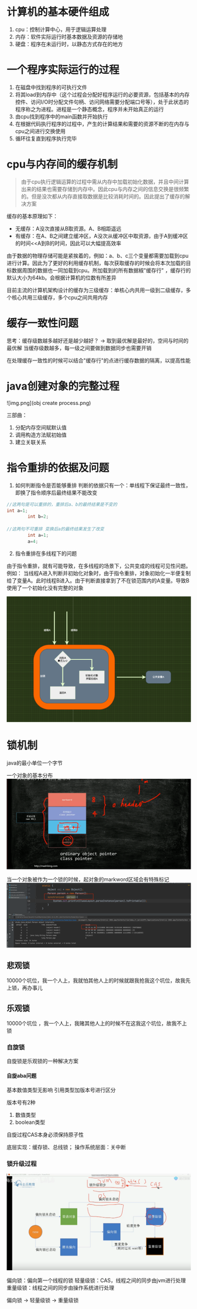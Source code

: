 # 计算机的基本硬件组成

1. cpu：控制计算中心，用于逻辑运算处理
2. 内存：软件实际运行时基本数据及资源的存储地
3. 硬盘：程序在未运行时，以静态方式存在的地方

# 一个程序实际运行的过程

1. 在磁盘中找到程序的可执行文件
2. 将其load到内存中（这个过程会分配好程序运行的必要资源，包括基本的内存控件、访问I/O时分配文件句柄、访问网络需要分配端口号等），处于此状态的程序称之为进程。进程是一个静态概念，程序并未开始真正的运行
3. 由cpu找到程序中的main函数并开始执行
4. 在根据代码执行程序的过程中，产生的计算结果和需要的资源不断的在内存与cpu之间进行交换使用
5. 循环往复直到程序执行完毕

# cpu与内存间的缓存机制

> 由于cpu执行逻辑运算的过程中需从内存中加载初始化数据，并且中间计算出来的结果也需要存储到内存中。因此cpu与内存之间的信息交换是很频繁的。但是没次都从内存直接取数据是比较消耗时间的。因此提出了缓存的解决方案

缓存的基本原理如下：

- 无缓存：A没次直接从B取资源。A、B相距遥远
- 有缓存：在A、B之间建立缓冲区，A没次从缓冲区中取资源，由于A到缓冲区的时间<<A到B的时间，因此可以大幅提高效率

由于数据的物理存储可能是紧挨着的，例如：a、b、c三个变量都需要加载到cpu进行计算。因此为了更好的利用缓存机制，每次获取缓存的时候会将本次加载的目标数据周围的数据也一同加载到cpu。所加载到的所有数据椒"缓存行"
，缓存行的默认大小为64kb。会根据计算机的位数有所差异

目前主流的计算机架构设计的缓存为三级缓存：单核心内共用一级到二级缓存，多个核心共用三级缓存，多个cpu之间共用内存

# 缓存一致性问题

思考：缓存级数越多越好还是越少越好？ -> 取到最优解是最好的，空间与时间的最优解 当缓存级数越多，每一级之间要做到数据同步也需要开销

在处理缓存一致性的时候可以结合"缓存行"的点进行缓存数据的隔离，以提高性能

# java创建对象的完整过程

![img.png](obj create process.png)

三部曲：

1. 分配内存空间赋默认值
2. 调用构造方法赋初始值
3. 建立关联关系

# 指令重排的依据及问题

1. 如何判断指令是否能够重排 判断的依据只有一个：单线程下保证最终一致性，即换了指令顺序后最终结果不能改变

```java
//这两句是可以重排的，重排后a、b的最终结果是不变的
int a=1;
        int b=2;

//这两句不可重排 变换后a的最终结果发生了改变
        int a=1;
        a=4;
```

2. 指令重排在多线程下的问题

由于指令重排，就有可能导致，在多线程的场景下，公共变成的线程可见性问题。 例如：
当线程A进入判断并初始化对象时，由于指令重排，对象初始化一半便复制给了变量A。此时线程B进入。由于判断直接拿到了不在锁范围内的A变量。导致B使用了一个初始化没有完整的对象

![img.png](img.png)

# 锁机制

java的最小单位一个字节

一个对象的基本分布
![img_1.png](img_1.png)

当一个对象被作为一个锁的时候，起对象的markword区域会有特殊标记
![img_2.png](img_2.png)

## 悲观锁

10000个坑位，我一个人上，我就怕其他人上的时候就跟我抢我这个坑位，故我先上锁，再办事儿

## 乐观锁

10000个坑位 ，我一个人上，我赌其他人上的时候不在这我这个坑位，故我不上锁

### 自旋锁

自旋锁是乐观锁的一种解决方案

#### 自旋aba问题

基本数值类型无影响 引用类型加版本号进行区分

版本号有2种

1. 数值类型
2. boolean类型

自旋过程CAS本身必须保持原子性

底层实现：缓存锁、总线锁； 操作系统层面：关中断

### 锁升级过程

![img_3.png](img_3.png)

偏向锁：偏向第一个线程的锁 轻量级锁：CAS，线程之间的同步由jvm进行处理 重量级锁：线程之间的同步由操作系统进行处理

偏向锁 -> 轻量级锁 -> 重量级锁
